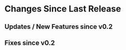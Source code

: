 Changes Since Last Release
==========================


Updates / New Features since v0.2
---------------------------------


Fixes since v0.2
----------------
